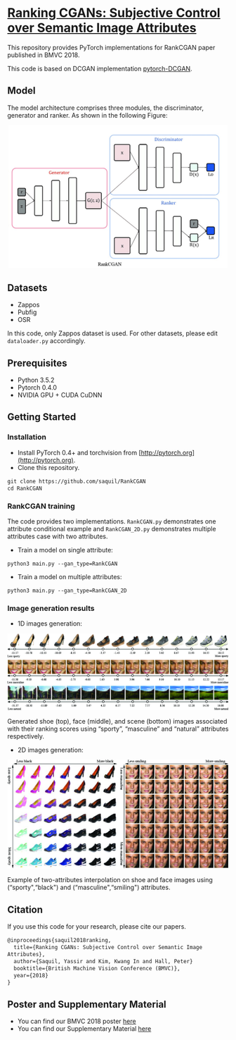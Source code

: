 # [Ranking CGANs: Subjective Control over Semantic Image Attributes](http://bmvc2018.org/contents/papers/0534.pdf)

This repository provides PyTorch implementations for RankCGAN paper published in BMVC 2018.

This code is based on DCGAN implementation [pytorch-DCGAN](https://github.com/pytorch/examples/tree/master/dcgan).

## Model

The model architecture comprises three modules, the discriminator, generator and ranker. As shown in the following Figure:
<p align="center">
<img src="docs/GAN.jpg" width="500" />
</p>

## Datasets

- Zappos
- Pubfig
- OSR

In this code, only Zappos dataset is used. For other datasets, please edit `dataloader.py` accordingly.

## Prerequisites

- Python 3.5.2
- Pytorch 0.4.0
- NVIDIA GPU + CUDA CuDNN

## Getting Started

### Installation

- Install PyTorch 0.4+ and torchvision from [http://pytorch.org](http://pytorch.org).
- Clone this repository.
```shell
git clone https://github.com/saquil/RankCGAN
cd RankCGAN
```

### RankCGAN training

The code provides two implementations. `RankCGAN.py` demonstrates one attribute conditional example and `RankCGAN_2D.py` demonstrates multiple attributes case with two attributes.

- Train a model on single attribute:

```
python3 main.py --gan_type=RankCGAN
```
- Train a model on multiple attributes:

```
python3 main.py --gan_type=RankCGAN_2D
```

### Image generation results

- 1D images generation:

<p align="center">
<img src="docs/generation_mixte.jpg" width="700" />
</p>

Generated shoe (top), face (middle), and scene (bottom) images associated with their
ranking scores using “sporty”, “masculine” and “natural” attributes respectively.

- 2D images generation:

<p align="center">
<img src="docs/generation_2D.jpg" width="700" />
</p>

Example of two-attributes interpolation on shoe and face images using (“sporty",“black") and (“masculine",“smiling") attributes.

## Citation

If you use this code for your research, please cite our papers.
```
@inproceedings{saquil2018ranking,
  title={Ranking CGANs: Subjective Control over Semantic Image Attributes},
  author={Saquil, Yassir and Kim, Kwang In and Hall, Peter}
  booktitle={British Machine Vision Conference (BMVC)},
  year={2018}
}
```
## Poster and Supplementary Material
- You can find our BMVC 2018 poster [here](https://drive.google.com/open?id=1n8as8lVSVSWanQHDbCIH9h1tCU66msG3)
- You can find our Supplementary Material [here](http://bmvc2018.org/contents/supplementary/pdf/0534_supp.pdf)

